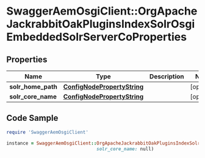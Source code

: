 # SwaggerAemOsgiClient::OrgApacheJackrabbitOakPluginsIndexSolrOsgiEmbeddedSolrServerCoProperties

## Properties

Name | Type | Description | Notes
------------ | ------------- | ------------- | -------------
**solr_home_path** | [**ConfigNodePropertyString**](ConfigNodePropertyString.md) |  | [optional] 
**solr_core_name** | [**ConfigNodePropertyString**](ConfigNodePropertyString.md) |  | [optional] 

## Code Sample

```ruby
require 'SwaggerAemOsgiClient'

instance = SwaggerAemOsgiClient::OrgApacheJackrabbitOakPluginsIndexSolrOsgiEmbeddedSolrServerCoProperties.new(solr_home_path: null,
                                 solr_core_name: null)
```


